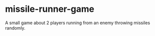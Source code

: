 # missile-runner-game
A small game about 2 players running from an enemy throwing missiles randomly.
